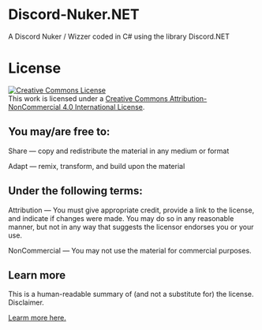 # Discord-Nuker.NET
A Discord Nuker / Wizzer coded in C# using the library Discord.NET
# License
<a rel="license" href="http://creativecommons.org/licenses/by-nc/4.0/"><img alt="Creative Commons License" style="border-width:0" src="https://i.creativecommons.org/l/by-nc/4.0/88x31.png" /></a><br />This work is licensed under a <a rel="license" href="http://creativecommons.org/licenses/by-nc/4.0/">Creative Commons Attribution-NonCommercial 4.0 International License</a>.
## You may/are free to:
Share — copy and redistribute the material in any medium or format

Adapt — remix, transform, and build upon the material
## Under the following terms:
Attribution — You must give appropriate credit, provide a link to the license, and indicate if changes were made. You may do so in any reasonable manner, but not in any way that suggests the licensor endorses you or your use.

NonCommercial — You may not use the material for commercial purposes.

## Learn more

This is a human-readable summary of (and not a substitute for) the license. Disclaimer.

<a href="https://creativecommons.org/licenses/by-nc/4.0/">Learm more here.</a>
